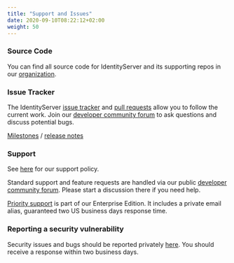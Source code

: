 ```yaml
---
title: "Support and Issues"
date: 2020-09-10T08:22:12+02:00
weight: 50
---
```


### Source Code
You can find all source code for IdentityServer and its supporting repos in our [organization](https://github.com/duendesoftware).

### Issue Tracker
The IdentityServer [issue tracker](https://github.com/DuendeSoftware/products/issues) and [pull requests](https://github.com/DuendeSoftware/products/pulls) allow you to follow the current work.
Join our [developer community forum](https://github.com/DuendeSoftware/community/discussions) to ask questions and discuss potential bugs.

[Milestones](https://github.com/DuendeSoftware/IdentityServer/milestones) / [release notes](https://github.com/DuendeSoftware/IdentityServer/releases)

### Support
See [here](https://duendesoftware.com/products/support) for our support policy.

Standard support and feature requests are handled via our public [developer community forum](https://github.com/DuendeSoftware/community/discussions). Please start a discussion there if you need help.

[Priority support](https://duendesoftware.com/license/PrioritySupportLicense.pdf) is part of our Enterprise Edition. It includes a private email alias, guaranteed two US business days response time.

### Reporting a security vulnerability
Security issues and bugs should be reported privately [here](https://duendesoftware.com/contact). You should receive a response within two business days.
